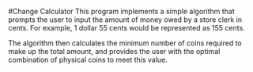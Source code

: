 #Change Calculator
This program implements a simple algorithm that prompts the user to input the amount of money owed by a store clerk in cents. For example, 1 dollar 55 cents would be represented as 155 cents.

The algorithm then calculates the minimum number of coins required to make up the total amount, and provides the user with the optimal combination of physical coins to meet this value.
